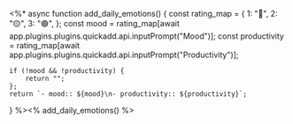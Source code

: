 <%*
async function add_daily_emotions() {
    const rating_map = {
        1: "🔴",
        2: "🟡",
        3: "🟢",
    };
    const mood = rating_map[await app.plugins.plugins.quickadd.api.inputPrompt("Mood")];
    const productivity = rating_map[await app.plugins.plugins.quickadd.api.inputPrompt("Productivity")];
     
    if (!mood && !productivity) {
        return "";
    };
    return `- mood:: ${mood}\n- productivity:: ${productivity}`;
}
%><% add_daily_emotions() %>